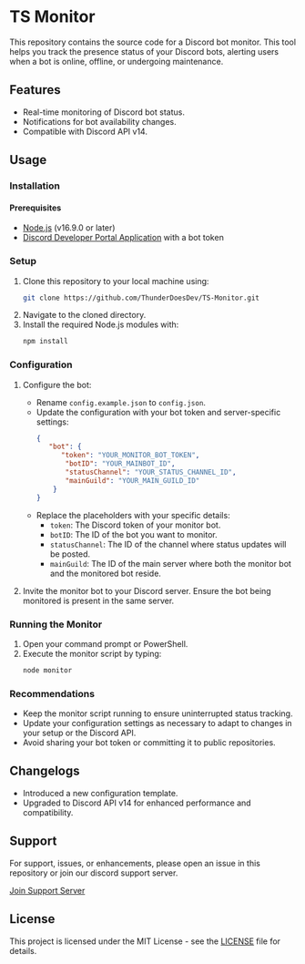 # TS Monitor

This repository contains the source code for a Discord bot monitor. This tool helps you track the presence status of your Discord bots, alerting users when a bot is online, offline, or undergoing maintenance.

## Features

- Real-time monitoring of Discord bot status.
- Notifications for bot availability changes.
- Compatible with Discord API v14.

## Usage

### Installation

#### Prerequisites
- [Node.js](https://nodejs.org/) (v16.9.0 or later)
- [Discord Developer Portal Application](https://discord.com/developers/applications) with a bot token

### Setup
1. Clone this repository to your local machine using:
   ```bash
   git clone https://github.com/ThunderDoesDev/TS-Monitor.git
   ```
2. Navigate to the cloned directory.
3. Install the required Node.js modules with:
   ```bash
   npm install
   ```

### Configuration

1. Configure the bot:
   - Rename `config.example.json` to `config.json`.
   - Update the configuration with your bot token and server-specific settings:
     ```json
     {
        "bot": {
           "token": "YOUR_MONITOR_BOT_TOKEN",
            "botID": "YOUR_MAINBOT_ID",
            "statusChannel": "YOUR_STATUS_CHANNEL_ID",
            "mainGuild": "YOUR_MAIN_GUILD_ID"
         }
     }
     ```
   - Replace the placeholders with your specific details:
     - `token`: The Discord token of your monitor bot.
     - `botID`: The ID of the bot you want to monitor.
     - `statusChannel`: The ID of the channel where status updates will be posted.
     - `mainGuild`: The ID of the main server where both the monitor bot and the monitored bot reside.

2. Invite the monitor bot to your Discord server. Ensure the bot being monitored is present in the same server.

### Running the Monitor

1. Open your command prompt or PowerShell.
2. Execute the monitor script by typing:
   ```bash
   node monitor
   ```

### Recommendations

- Keep the monitor script running to ensure uninterrupted status tracking.
- Update your configuration settings as necessary to adapt to changes in your setup or the Discord API.
- Avoid sharing your bot token or committing it to public repositories.

## Changelogs

- Introduced a new configuration template.
- Upgraded to Discord API v14 for enhanced performance and compatibility.

## Support

For support, issues, or enhancements, please open an issue in this repository or join our discord support server.

[Join Support Server](https://discord.gg/thunderdoesdev)

## License

This project is licensed under the MIT License - see the [LICENSE](LICENSE) file for details.
